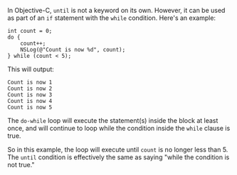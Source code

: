 In Objective-C, `until` is not a keyword on its own. However, it can be used as part of an `if` statement with the `while` condition. Here's an example:

```
int count = 0;
do {
    count++;
    NSLog(@"Count is now %d", count);
} while (count < 5);
```

This will output:

```
Count is now 1
Count is now 2
Count is now 3
Count is now 4
Count is now 5
```

The `do-while` loop will execute the statement(s) inside the block at least once, and will continue to loop while the condition inside the `while` clause is true.

So in this example, the loop will execute until `count` is no longer less than 5. The `until` condition is effectively the same as saying "while the condition is not true."